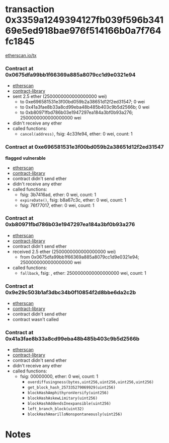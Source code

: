 # transaction 0x3359a1249394127fb039f596b34169e5ed918bae976f514166b0a7f764fc1845

[etherscan.io/tx](https://etherscan.io/tx/0x3359a1249394127fb039f596b34169e5ed918bae976f514166b0a7f764fc1845)


### Contract at 0x0675dfa99bb1f66369a885a8079cc1d9e0321e94

* [etherscan](https://etherscan.io/address/0x0675dfa99bb1f66369a885a8079cc1d9e0321e94)
* [contract-library](https://contract-library.com/contracts/Ethereum/0675dfa99bb1f66369a885a8079cc1d9e0321e94)
* sent 2.5 ether (2500000000000000000 wei)
    * to 0xe696581531e3f00bd059b2a38651d12f2ed31547; 0 wei
    * to 0x41a3fae8b33a8cd99eba48b485b403c9b5d2566b; 0 wei
    * to 0xb80971fbd786b03e1947297ea184a3bf0b93a276; 2500000000000000000 wei
* didn't receive any ether
* called functions:
    * `cancel(address)`, fsig: 4c33fe94, ether: 0 wei, count: 1


### Contract at 0xe696581531e3f00bd059b2a38651d12f2ed31547

**flagged vulnerable**

* [etherscan](https://etherscan.io/address/0xe696581531e3f00bd059b2a38651d12f2ed31547)
* [contract-library](https://contract-library.com/contracts/Ethereum/e696581531e3f00bd059b2a38651d12f2ed31547)
* contract didn't send ether
* didn't receive any ether
* called functions:
    * fsig: 3b7416ad, ether: 0 wei, count: 1
    * `expireDate()`, fsig: b8a67c3c, ether: 0 wei, count: 1
    * fsig: 76f77017, ether: 0 wei, count: 1


### Contract at 0xb80971fbd786b03e1947297ea184a3bf0b93a276

* [etherscan](https://etherscan.io/address/0xb80971fbd786b03e1947297ea184a3bf0b93a276)
* [contract-library](https://contract-library.com/contracts/Ethereum/b80971fbd786b03e1947297ea184a3bf0b93a276)
* contract didn't send ether
* received 2.5 ether (2500000000000000000 wei)
    * from 0x0675dfa99bb1f66369a885a8079cc1d9e0321e94; 2500000000000000000 wei
* called functions:
    * `fallback`, fsig: , ether: 2500000000000000000 wei, count: 1


### Contract at 0x9e29c503b1af3dbc34b0f10854f2d8bbe6da2c2b

* [etherscan](https://etherscan.io/address/0x9e29c503b1af3dbc34b0f10854f2d8bbe6da2c2b)
* [contract-library](https://contract-library.com/contracts/Ethereum/9e29c503b1af3dbc34b0f10854f2d8bbe6da2c2b)
* contract didn't send ether
* contract wasn't called


### Contract at 0x41a3fae8b33a8cd99eba48b485b403c9b5d2566b

* [etherscan](https://etherscan.io/address/0x41a3fae8b33a8cd99eba48b485b403c9b5d2566b)
* [contract-library](https://contract-library.com/contracts/Ethereum/41a3fae8b33a8cd99eba48b485b403c9b5d2566b)
* contract didn't send ether
* didn't receive any ether
* called functions:
    * fsig: 00000000, ether: 0 wei, count: 1
        * `overdiffusingness(bytes,uint256,uint256,uint256,uint256)`
        * `get_block_hash_257335279069929(uint256)`
        * `blockHashAmphithyronVersify(uint256)`
        * `blockHashAskewLimitary(uint256)`
        * `blockHashAddendsInexpansible(uint256)`
        * `left_branch_block(uint32)`
        * `blockHashAmarilloNonspontaneously(uint256)`

# Notes

